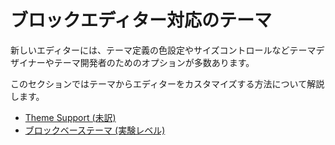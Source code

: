 <!-- 
# Theming for the Block Editor

The new editor provides a number of options for theme designers and developers, including theme-defined color settings, font size control, and much more.

In this section, you'll learn about the ways that themes can customize the editor.
 -->
# ブロックエディター対応のテーマ

新しいエディターには、テーマ定義の色設定やサイズコントロールなどテーマデザイナーやテーマ開発者のためのオプションが多数あります。

このセクションではテーマからエディターをカスタマイズする方法について解説します。

- [Theme Support (未訳)](https://developer.wordpress.org/block-editor/developers/themes/theme-support/)
- [ブロックベーステーマ (実験レベル)](https://ja.wordpress.org/team/handbook/block-editor/developers/themes/block-based-themes/)

